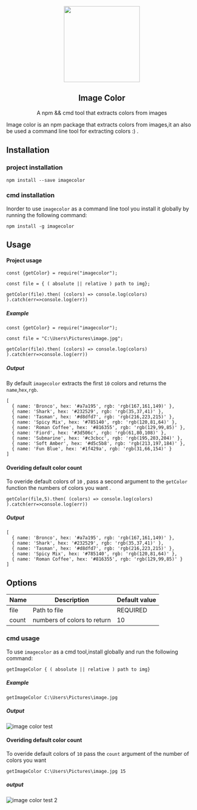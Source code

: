 <p align="center">
  <img width="200px" src="https://images.pexels.com/photos/1174952/pexels-photo-1174952.jpeg?auto=compress&cs=tinysrgb&h=750&w=1260" />
  <h2 align="center">Image Color</h2>
  <p align="center">A npm && cmd tool that extracts colors from images</p>
</p>
Image color is an npm package that extracts colors from images,it an also be used a command line tool for extracting colors :) .

## Installation

### project installation
```
npm install --save imagecolor
```
### cmd installation

Inorder to use `imagecolor` as a command line tool you install it globally by running the following command:

```
npm install -g imagecolor
```

## Usage

#### Project usage

```
const {getColor} = require("imagecolor");

const file = { ( absolute || relative ) path to img};

getColor(file).then( (colors) => console.log(colors) ).catch(err=>console.log(err))
```

##### Example

```
const {getColor} = require("imagecolor");

const file = "C:\Users\Pictures\image.jpg";

getColor(file).then( (colors) => console.log(colors) ).catch(err=>console.log(err))
```

##### Output

By default `imagecolor` extracts the first `10` colors and returns the `name`,`hex`,`rgb`. 

```
[
  { name: 'Bronco', hex: '#a7a195', rgb: 'rgb(167,161,149)' },
  { name: 'Shark', hex: '#232529', rgb: 'rgb(35,37,41)' },
  { name: 'Tasman', hex: '#d8dfd7', rgb: 'rgb(216,223,215)' },
  { name: 'Spicy Mix', hex: '#785140', rgb: 'rgb(120,81,64)' },
  { name: 'Roman Coffee', hex: '#816355', rgb: 'rgb(129,99,85)' },
  { name: 'Fiord', hex: '#3d506c', rgb: 'rgb(61,80,108)' },
  { name: 'Submarine', hex: '#c3cbcc', rgb: 'rgb(195,203,204)' },
  { name: 'Soft Amber', hex: '#d5c5b8', rgb: 'rgb(213,197,184)' },
  { name: 'Fun Blue', hex: '#1f429a', rgb: 'rgb(31,66,154)' }
]
```

#### Overiding default color count

To overide default colors of `10` , pass a second argument to the `getColor` function the numbers of colors you want . 

```
getColor(file,5).then( (colors) => console.log(colors) ).catch(err=>console.log(err))
```

##### Output

```
[
  { name: 'Bronco', hex: '#a7a195', rgb: 'rgb(167,161,149)' },
  { name: 'Shark', hex: '#232529', rgb: 'rgb(35,37,41)' },
  { name: 'Tasman', hex: '#d8dfd7', rgb: 'rgb(216,223,215)' },
  { name: 'Spicy Mix', hex: '#785140', rgb: 'rgb(120,81,64)' },
  { name: 'Roman Coffee', hex: '#816355', rgb: 'rgb(129,99,85)' }
]
```



## Options

| Name  | Description                 | Default value |
| ----- | --------------------------- | ------------- |
| file  | Path to file                | REQUIRED      |
| count | numbers of colors to return | 10            |

### cmd usage

To use `imagecolor` as a cmd tool,install globally and run the following command:

```
getImageColor { ( absolute || relative ) path to img}
```

##### Example

```
getImageColor C:\Users\Pictures\image.jpg
```

##### Output

![image color test](https://i.ibb.co/JpVN1bb/public.png)

#### Overiding default color count

To overide default colors of `10` pass the `count` argument of the number of colors you want

```
getImageColor C:\Users\Pictures\image.jpg 15
```

##### output
![image color test 2](https://i.ibb.co/HHTyv5s/public-2.png)

